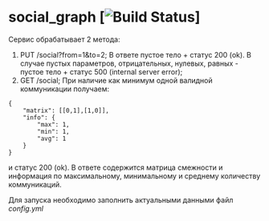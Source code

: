 # social_graph [![Build Status](https://github.com/alekstet/social_graph/actions/workflows/social.yml/badge.svg)]

Сервис обрабатывает 2 метода:
1. PUT /social?from=1&to=2; В ответе пустое тело + статус 200 (ok). В случае пустых параметров, отрицательных, нулевых, равных - пустое тело + статус 500 (internal server error);
2. GET /social;  При наличие как минимум одной валидной коммуникации получаем:
```
{
    "matrix": [[0,1],[1,0]],
    "info": {
        "max": 1,
        "min": 1,
        "avg": 1
    }
}
```
и статус 200 (ok). В ответе содержится матрица смежности и информация по максимальному, минимальному и среднему количеству коммуникаций.

Для запуска необходимо заполнить актуальными данными файл _config.yml_


